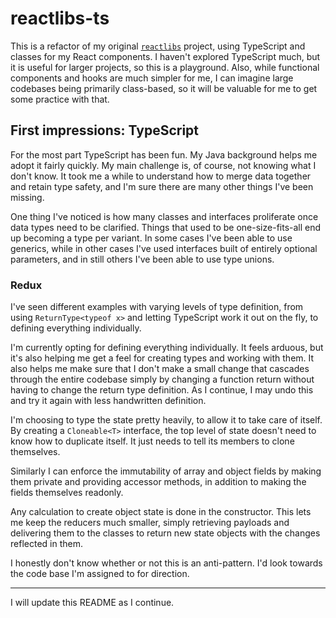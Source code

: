 # reactlibs-ts

This is a refactor of my original [`reactlibs`](https://github.com/landisdesign/reactlibs)
project, using TypeScript and classes for my React components. I haven't
explored TypeScript much, but it is useful for larger projects, so this is a
playground. Also, while functional components and hooks are much simpler for
me, I can imagine large codebases being primarily class-based, so it will be
valuable for me to get some practice with that.

## First impressions: TypeScript

For the most part TypeScript has been fun. My Java background helps me adopt
it fairly quickly. My main challenge is, of course, not knowing what I don't
know. It took me a while to understand how to merge data together and retain
type safety, and I'm sure there are many other things I've been missing.

One thing I've noticed is how many classes and interfaces proliferate once
data types need to be clarified. Things that used to be one-size-fits-all
end up becoming a type per variant. In some cases I've been able to use
generics, while in other cases I've used interfaces built of entirely
optional parameters, and in still others I've been able to use type unions.

### Redux

I've seen different examples with varying levels of type definition, from using
`ReturnType<typeof x>` and letting TypeScript work it out on the fly, to
defining everything individually.

I'm currently opting for defining everything individually. It feels arduous,
but it's also helping me get a feel for creating types and working with them.
It also helps me make sure that I don't make a small change that cascades
through the entire codebase simply by changing a function return without
having to change the return type definition. As I continue, I may undo this and
try it again with less handwritten definition.

I'm choosing to type the state pretty heavily, to allow it to take care of
itself. By creating a `Cloneable<T>` interface, the top level of state doesn't
need to know how to duplicate itself. It just needs to tell its members to
clone themselves.

Similarly I can enforce the immutability of array and object fields by making
them private and providing accessor methods, in addition to making the fields
themselves readonly.

Any calculation to create object state is done in the constructor. This lets
me keep the reducers much smaller, simply retrieving payloads and delivering
them to the classes to return new state objects with the changes reflected in
them.

I honestly don't know whether or not this is an anti-pattern. I'd look towards
the code base I'm assigned to for direction.

---

I will update this README as I continue.